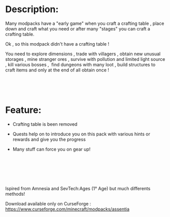 # Description:

Many modpacks have a "early game" when you craft a crafting table , place down and craft what you need or after many "stages" you can craft a crafting table.

Ok , so this modpack didn't have a crafting table !

You need to explore dimensions , trade with villagers , obtain new unusual storages , mine stranger ores , survive with pollution and limited light source , kill various bosses ,  find dungeons with many loot , build structures to craft items and only at the end of all obtain once !

 

 

# Feature:

- Crafting table is been removed

- Quests help on to introduce you on this pack with various hints or rewards and give you the progress

- Many stuff can force you on gear up!

 

 

 

Ispired from Amnesia and SevTech:Ages (1° Age) but much differents methods! 

Download available only on CurseForge : https://www.curseforge.com/minecraft/modpacks/assentia
